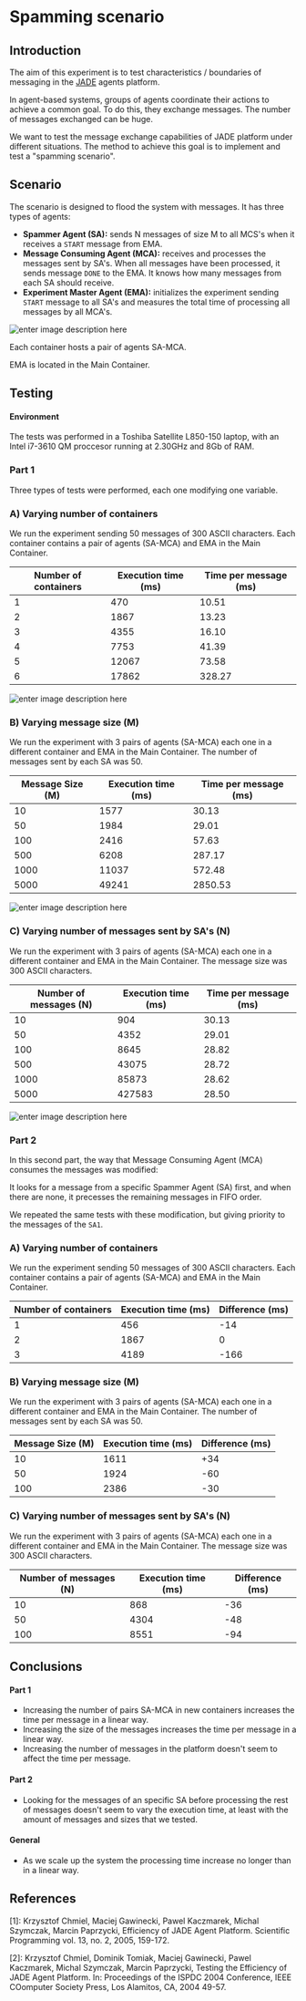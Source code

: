 # Spamming scenario

## Introduction 

The aim of this experiment is to test characteristics / boundaries of messaging in the [JADE](http://jade.tilab.com/) agents platform. 

In agent-based systems, groups of agents coordinate their actions to achieve a common goal. To do this, they exchange messages. The number of messages exchanged can be huge. 

We want to test the message exchange capabilities of JADE platform under different situations. The method to achieve this goal is to implement and test a "spamming scenario".

## Scenario

The scenario is designed to flood the system with messages. It has three types of agents:

- **Spammer Agent (SA):** sends N messages of size M to all MCS's when it receives a `START` message from EMA. 
- **Message Consuming Agent (MCA):** receives and processes the messages sent by SA's. When all messages have been processed, it sends message `DONE` to the EMA. It knows how many messages from each SA should receive. 
- **Experiment Master Agent (EMA):** initializes the experiment sending `START`  message to all SA's and measures the total time of processing all messages by all MCA's. 

![enter image description here](https://raw.githubusercontent.com/davidmigloz/spamming-scenario-agents/master/doc/img/scenario.jpg "Scenario")

Each container hosts a pair of agents SA-MCA. 

EMA is located in the Main Container.

## Testing

#### Environment
The tests was performed in a Toshiba Satellite L850-150 laptop, with an Intel i7-3610 QM proccesor running at 2.30GHz and 8Gb of RAM.

### Part 1

Three types of tests were performed, each one modifying one variable.

### A) Varying number of containers
We run the experiment sending 50 messages of 300 ASCII characters. Each container contains a pair of agents (SA-MCA) and EMA in the Main Container.

| Number of containers 	| Execution time (ms) 	| Time per message (ms) |
|----------------------	|---------------------	| --------------------- |
| 1                    	| 470                 	| 10.51                 |
| 2                    	| 1867                	| 13.23                 |
| 3                    	| 4355                	| 16.10                 |
| 4                    	| 7753                	| 41.39                 |
| 5                    	| 12067               	| 73.58                 |
| 6                    	| 17862               	| 328.27                |

![enter image description here](https://raw.githubusercontent.com/davidmigloz/spamming-scenario-agents/master/doc/img/1a.jpg)

### B) Varying message size (M)

We run the experiment with 3 pairs of agents (SA-MCA) each one in a different container and EMA in the Main Container. The number of messages sent by each SA was 50.

| Message Size (M) 	| Execution time (ms) 	| Time per message (ms) |
|------------------	|---------------------	| --------------------- |
| 10               	| 1577                	| 30.13                 |
| 50               	| 1984                	| 29.01                 |
| 100              	| 2416                	| 57.63                 |
| 500              	| 6208                	| 287.17                |
| 1000             	| 11037               	| 572.48                |
| 5000             	| 49241               	| 2850.53               |

![enter image description here](https://github.com/davidmigloz/spamming-scenario-agents/blob/master/doc/img/1b.jpg)

### C) Varying number of messages sent by SA's (N)

We run the experiment with 3 pairs of agents (SA-MCA) each one in a different container and EMA in the Main Container. The message size was 300 ASCII characters.

| Number of messages (N) 	| Execution time (ms) 	| Time per message (ms) |
|------------------------	|---------------------	| --------------------- |
| 10                     	| 904                 	| 30.13                 |
| 50                     	| 4352                	| 29.01                 |
| 100                    	| 8645                	| 28.82                 |
| 500                    	| 43075               	| 28.72                 |
| 1000                   	| 85873               	| 28.62                 |
| 5000                   	| 427583              	| 28.50                 |

![enter image description here](https://raw.githubusercontent.com/davidmigloz/spamming-scenario-agents/master/doc/img/1c.jpg)

### Part 2

In this second part, the way that Message Consuming Agent (MCA) consumes the messages was modified: 

It looks for a message from a specific Spammer Agent (SA) first, and when there are none, it precesses the remaining messages in FIFO order.

We repeated the same tests with these modification, but giving priority to the messages of the `SA1`.

### A) Varying number of containers
We run the experiment sending 50 messages of 300 ASCII characters. Each container contains a pair of agents (SA-MCA) and EMA in the Main Container.

| Number of containers 	| Execution time (ms) 	| Difference (ms) |
|----------------------	|---------------------	| --------------- |
| 1                    	| 456                 	| -14             |
| 2                    	| 1867                	| 0               |
| 3                    	| 4189                	| -166            |


### B) Varying message size (M)

We run the experiment with 3 pairs of agents (SA-MCA) each one in a different container and EMA in the Main Container. The number of messages sent by each SA was 50.

| Message Size (M) 	| Execution time (ms) 	| Difference (ms) |
|------------------	|---------------------	| --------------- |
| 10               	| 1611                	| +34             |
| 50               	| 1924                	| -60             |
| 100              	| 2386                	| -30             |


### C) Varying number of messages sent by SA's (N)

We run the experiment with 3 pairs of agents (SA-MCA) each one in a different container and EMA in the Main Container. The message size was 300 ASCII characters.

| Number of messages (N) 	| Execution time (ms) 	| Difference (ms) |
|------------------------	|---------------------	| --------------- |
| 10                     	| 868                 	| -36             |
| 50                     	| 4304                	| -48             |
| 100                    	| 8551                	| -94             |

## Conclusions

#### Part 1

- Increasing the number of pairs SA-MCA in new containers increases the time per message in a linear way. 
- Increasing the size of the messages increases the time per message in a linear way.
- Increasing the number of messages in the platform doesn't seem to affect the time per message.

#### Part 2

- Looking for the messages of an specific SA before processing the rest of messages doesn't seem to vary the execution time, at least with the amount of messages and sizes that we tested. 

#### General

- As we scale up the system the processing time increase no longer than in a linear way.

## References

[1]: Krzysztof Chmiel, Maciej Gawinecki, Pawel Kaczmarek, Michal Szymczak, Marcin  Paprzycki, Efficiency of JADE Agent Platform. Scientific Programming vol. 13, no. 2, 2005, 159-172.

[2]: Krzysztof Chmiel, Dominik Tomiak, Maciej Gawinecki, Pawel Kaczmarek, Michal Szymczak, Marcin  Paprzycki, Testing the Efficiency of JADE Agent Platform. In: Proceedings of the ISPDC 2004 Conference, IEEE COomputer Society Press, Los Alamitos, CA, 2004 49-57.
